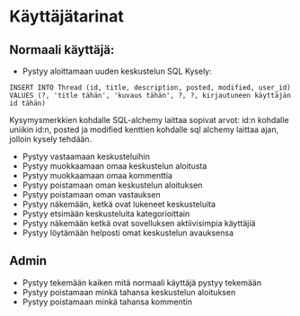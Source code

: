 # Käyttäjätarinat

## Normaali käyttäjä: 
- Pystyy aloittamaan uuden keskustelun
SQL Kysely:

```INSERT INTO Thread (id, title, description, posted, modified, user_id) VALUES (?, 'title tähän', 'kuvaus tähän', ?, ?, kirjautuneen käyttäjän id tähän)```

Kysymysmerkkien kohdalle SQL-alchemy laittaa sopivat arvot: id:n kohdalle uniikin id:n, posted ja modified kenttien kohdalle sql alchemy laittaa ajan, jolloin kysely tehdään.



- Pystyy vastaamaan keskusteluihin
- Pystyy muokkaamaan omaa keskustelun aloitusta
- Pystyy muokkaamaan omaa kommenttia
- Pystyy poistamaan oman keskustelun aloituksen
- Pystyy poistamaan oman vastauksen
- Pystyy näkemään, ketkä ovat lukeneet keskusteluita
- Pystyy etsimään keskusteluita kategorioittain
- Pystyy näkemään ketkä ovat sovelluksen aktiivisimpia käyttäjiä
- Pystyy löytämään helposti omat keskustelun avauksensa

## Admin
- Pystyy tekemään kaiken mitä normaali käyttäjä pystyy tekemään
- Pystyy poistamaan minkä tahansa keskustelun aloituksen
- Pystyy poistamaan minkä tahansa kommentin

